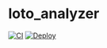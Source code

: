 # loto_analyzer
[![CI](https://github.com/koba-masa/loto_analyzer/actions/workflows/ci.yml/badge.svg)](https://github.com/koba-masa/loto_analyzer/actions/workflows/ci.yml)
[![Deploy](https://github.com/koba-masa/loto_analyzer/actions/workflows/deploy.yml/badge.svg)](https://github.com/koba-masa/loto_analyzer/actions/workflows/deploy.yml)
